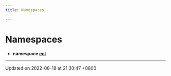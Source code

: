 ```yaml
---
title: Namespaces

---
```


# Namespaces




* **namespace [ecl](namespaceecl.md)** 



-------------------------------

Updated on 2022-08-18 at 21:30:47 +0800
